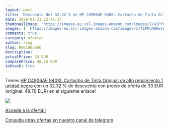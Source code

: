 ```yaml
---
layout: post
title: 'Descuento del 32.32 % en HP C4906AE 940XL Cartucho de Tinta Origi'
date: 2020-01-21 22:42:17
thumbnailImage: 'https://images-eu.ssl-images-amazon.com/images/I/41PPuN8HwvL._SL200_.jpg'
images: [ 'https://images-eu.ssl-images-amazon.com/images/I/41PPuN8HwvL._SL200_.jpg' ]
comments: true
category: ofertas
author: ring
slug: B001OBS8W6
description:
actualPrice: 33 EUR
comparePrice: 48.76 EUR
inStock: true
---
```


Tienes [HP C4906AE 940XL Cartucho de Tinta Original de alto rendimiento  1 unidad  negro](https://www.amazon.com/dp/B001OBS8W6/?tag=redken08-20) con un 32.32 % de descuento con precio de oferta de 33 EUR (original: 48.76 EUR) en el siguiente enlace!

[![](https://images-eu.ssl-images-amazon.com/images/I/41PPuN8HwvL._SL200_.jpg)](https://www.amazon.com/dp/B001OBS8W6/?tag=redken08-20)

[Accede a la oferta!!](https://www.amazon.com/dp/B001OBS8W6/?tag=redken08-20)

[Consulta otras ofertas en nuestro canal de telegram](https://t.me/s/ofertas25)
